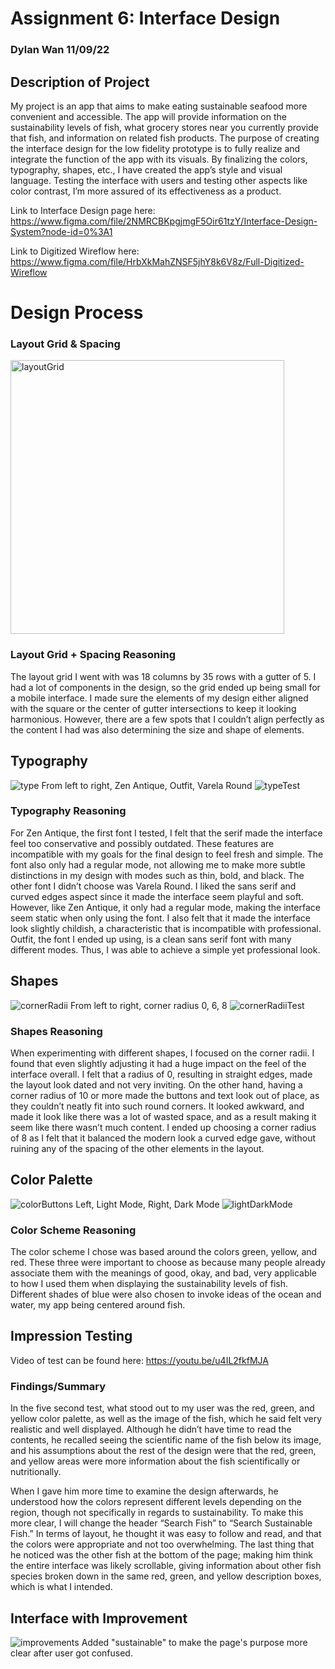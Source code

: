 # Assignment 6: Interface Design 
### Dylan Wan 11/09/22

## Description of Project 
My project is an app that aims to make eating sustainable seafood more convenient and accessible. The app will provide information on the sustainability levels of fish, what grocery stores near you currently provide that fish, and information on related fish products. The purpose of creating the interface design for the low fidelity prototype is to fully realize and integrate the function of the app with its visuals. By finalizing the colors, typography, shapes, etc., I have created the app’s style and visual language. Testing the interface with users and testing other aspects like color contrast, I’m more assured of its effectiveness as a product.

Link to Interface Design page here: https://www.figma.com/file/2NMRCBKpgjmgF5Oir61tzY/Interface-Design-System?node-id=0%3A1

Link to Digitized Wireflow here: https://www.figma.com/file/HrbXkMahZNSF5jhY8k6V8z/Full-Digitized-Wireflow

# Design Process
### Layout Grid & Spacing
<img width="438" alt="layoutGrid" src="https://user-images.githubusercontent.com/114602097/200787731-38a397e3-a9c3-4896-b64b-481bfa6124c8.png">

### Layout Grid + Spacing Reasoning
The layout grid I went with was 18 columns by 35 rows with a gutter of 5. I had a lot of components in the design, so the grid ended up being small for a mobile interface. I made sure the elements of my design either aligned with the square or the center of gutter intersections to keep it looking harmonious. However, there are a few spots that I couldn’t align perfectly as the content I had was also determining the size and shape of elements.


## Typography
![type](https://user-images.githubusercontent.com/114602097/200788032-1fb0d72d-0bc2-47a2-9013-4ba60f79ef32.png)
From left to right, Zen Antique, Outfit, Varela Round
![typeTest](https://user-images.githubusercontent.com/114602097/200788075-629a7be8-0bee-4ecd-a8ba-fe82cfc64cda.png)

### Typography Reasoning
For Zen Antique, the first font I tested, I felt that the serif made the interface feel too conservative and possibly outdated. These features are incompatible with my goals for the final design to feel fresh and simple. The font also only had a regular mode, not allowing me to make more subtle distinctions in my design with modes such as thin, bold, and black. The other font I didn’t choose was Varela Round. I liked the sans serif and curved edges aspect since it made the interface seem playful and soft. However, like Zen Antique, it only had a regular mode, making the interface seem static when only using the font. I also felt that it made the interface look slightly childish, a characteristic that is incompatible with professional. Outfit, the font I ended up using, is a clean sans serif font with many different modes. Thus, I was able to achieve a simple yet professional look.

## Shapes
![cornerRadii](https://user-images.githubusercontent.com/114602097/200788224-a7ce9e9b-76a0-44e2-8d26-c5edd0514a60.png)
From left to right, corner radius 0, 6, 8
![cornerRadiiTest](https://user-images.githubusercontent.com/114602097/200788258-d485cae1-9868-42d2-8b52-cb4cbe5882cd.png)

### Shapes Reasoning
When experimenting with different shapes, I focused on the corner radii. I found that even slightly adjusting it had a huge impact on the feel of the interface overall. I felt that a radius of 0, resulting in straight edges, made the layout look dated and not very inviting. On the other hand, having a corner radius of 10 or more made the buttons and text look out of place, as they couldn’t neatly fit into such round corners. It looked awkward, and made it look like there was a lot of wasted space, and as a result making it seem like there wasn’t much content. I ended up choosing a corner radius of 8 as I felt that it balanced the modern look a curved edge gave, without ruining any of the spacing of the other elements in the layout.  


## Color Palette
![colorButtons](https://user-images.githubusercontent.com/114602097/200788337-cc037452-384d-40a9-bac7-3ae6eed5d10f.png)
Left, Light Mode, Right, Dark Mode
![lightDarkMode](https://user-images.githubusercontent.com/114602097/200788368-bf3bf942-c43b-4c22-b0ae-ac5dd4c1e412.png)

### Color Scheme Reasoning
The color scheme I chose was based around the colors green, yellow, and red. These three were important to choose as because many people already associate them with the meanings of good, okay, and bad, very applicable to how I used them when displaying the sustainability levels of fish. Different shades of blue were also chosen to invoke ideas of the ocean and water, my app being centered around fish. 



## Impression Testing
Video of test can be found here: https://youtu.be/u4IL2fkfMJA
### Findings/Summary

In the five second test, what stood out to my user was the red, green, and yellow color palette, as well as the image of the fish, which he said felt very realistic and well displayed. Although he didn’t have time to read the contents, he recalled seeing the scientific name of the fish below its image, and his assumptions about the rest of the design were that the red, green, and yellow areas were more information about the fish scientifically or nutritionally. 

When I gave him more time to examine the design afterwards, he understood how the colors represent different levels depending on the region, though not specifically in regards to sustainability. To make this more clear, I will change the header “Search Fish” to “Search Sustainable Fish.” In terms of layout, he thought it was easy to follow and read, and that the colors were appropriate and not too overwhelming. The last thing that he noticed was the other fish at the bottom of the page; making him think the entire interface was likely scrollable, giving information about other fish species broken down in the same red, green, and yellow description boxes, which is what I intended. 

## Interface with Improvement
![improvements](https://user-images.githubusercontent.com/114602097/200790953-d6d2ad40-42d7-4064-84f3-fc51d2e542cd.png)
Added "sustainable" to make the page's purpose more clear after user got confused.

